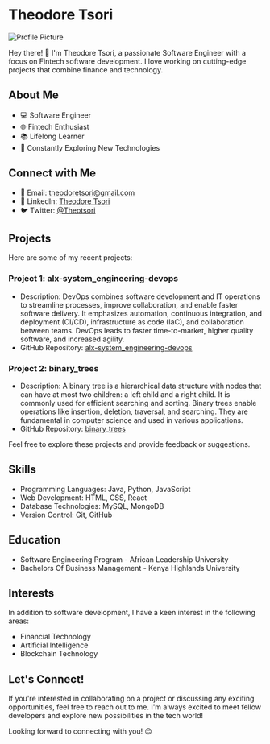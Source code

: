 # Theodore Tsori
![Profile Picture](https://avatars.githubusercontent.com/u/108873160?v=4&s=150)

Hey there! 👋 I'm Theodore Tsori, a passionate Software Engineer with a focus on Fintech software development. I love working on cutting-edge projects that combine finance and technology. 

## About Me
- 💻 Software Engineer
- 🌐 Fintech Enthusiast
- 📚 Lifelong Learner
- 🚀 Constantly Exploring New Technologies

## Connect with Me
- 📧 Email: theodoretsori@gmail.com
- 💼 LinkedIn: [Theodore Tsori](https://www.linkedin.com/in/theodore-tsori)
- 🐦 Twitter: [@Theotsori](https://twitter.com/Theotsori)

## Projects
Here are some of my recent projects:

### Project 1: alx-system_engineering-devops
- Description: DevOps combines software development and IT operations to streamline processes, improve collaboration, and enable faster software delivery. It emphasizes automation, continuous integration, and deployment (CI/CD), infrastructure as code (IaC), and collaboration between teams. DevOps leads to faster time-to-market, higher quality software, and increased agility.
- GitHub Repository: [alx-system_engineering-devops](https://github.com/theotsori/alx-system_engineering-devops)

### Project 2: binary_trees
- Description: A binary tree is a hierarchical data structure with nodes that can have at most two children: a left child and a right child. It is commonly used for efficient searching and sorting. Binary trees enable operations like insertion, deletion, traversal, and searching. They are fundamental in computer science and used in various applications.
- GitHub Repository: [binary_trees](https://github.com/theotsori/binary_trees)

Feel free to explore these projects and provide feedback or suggestions.

## Skills
- Programming Languages: Java, Python, JavaScript
- Web Development: HTML, CSS, React
- Database Technologies: MySQL, MongoDB
- Version Control: Git, GitHub

## Education
- Software Engineering Program - African Leadership University
- Bachelors Of Business Management - Kenya Highlands University

## Interests
In addition to software development, I have a keen interest in the following areas:
- Financial Technology
- Artificial Intelligence
- Blockchain Technology

## Let's Connect!
If you're interested in collaborating on a project or discussing any exciting opportunities, feel free to reach out to me. I'm always excited to meet fellow developers and explore new possibilities in the tech world!

Looking forward to connecting with you! 😊
